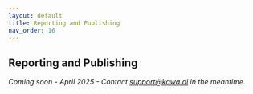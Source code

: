 ```yaml
---
layout: default
title: Reporting and Publishing
nav_order: 16
---
```


Reporting and Publishing
---

_Coming soon - April 2025 - Contact support@kawa.ai in the meantime._